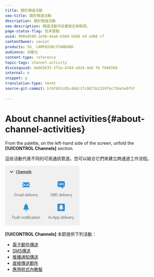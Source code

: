 ```yaml
---
title: 關於頻道活動
seo-title: 關於頻道活動
description: 關於頻道活動
seo-description: 頻道活動可從畫面左側取得。
page-status-flag: 從未啓動
uuid: 900e0580-2e56-4aab-b584-58d8 e9 a408 cf
contentOwner: saviat
products: SG_ CAMPAIGN/STANDARD
audience: 自動化
content-type: reference
topic-tags: channel-activity
discoiquuid: 4e665635-5f2a-4344-a924-4e6 f6 f848568
internal: n
snippet: y
translation-type: tm+mt
source-git-commit: b7df681c05c48dc1fc9873b1339fbc756e5e0f5f

---
```



# About channel activities{#about-channel-activities}

From the palette, on the left-hand side of the screen, unfold the **[!UICONTROL Channels]** section.

這些活動代表不同的可用通訊管道。您可以結合它們來建立跨通道工作流程。

![](assets/wkf_channels_activities.png)

**[!UICONTROL Channels]** 本節提供下列活動：

* [電子郵件傳送](../../automating/using/email-delivery.md)
* [SMS傳送](../../automating/using/sms-delivery.md)
* [推播通知傳送](../../automating/using/push-notification-delivery.md)
* [直接傳送郵件](../../automating/using/direct-mail-delivery.md)
* [應用程式內散髮](../../automating/using/in-app-delivery.md)

